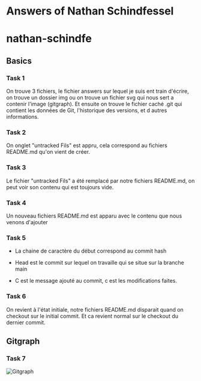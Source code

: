 # Answers of Nathan Schindfessel

# nathan-schindfe

## Basics

### Task 1

 On trouve 3 fichiers, le fichier answers sur lequel je suis ent train d'écrire, on trouve un  dossier img ou on trouve un fichier svg qui nous sert a contenir l'image (gitgraph). Et ensuite on trouve le fichier caché .git qui contient les données de Git, l'historique des versions, et d autres informations.

### Task 2

On onglet "untracked Fils" est appru, cela correspond au fichiers README.md qu'on vient de créer.

### Task 3

Le fichier "untracked Fils" a été remplacé par notre fichiers README.md, on peut voir son contenu qui est toujours vide.

### Task 4

Un nouveau fichiers README.md est apparu avec le contenu que nous venons d'ajouter

### Task 5

- La chaine de caractère du début correspond au commit hash

- Head est le commit sur lequel on travaille qui se situe sur la branche main

- C est le message ajouté au commit, c est les modifications faites.

### Task 6

On revient à l'état initiale, notre fichiers README.md disparait quand on checkout sur le initial commit. Et ca revient normal sur le checkout du dernier commit.

## Gitgraph

### Task 7

![Gitgraph](img/gitgraph.svg)